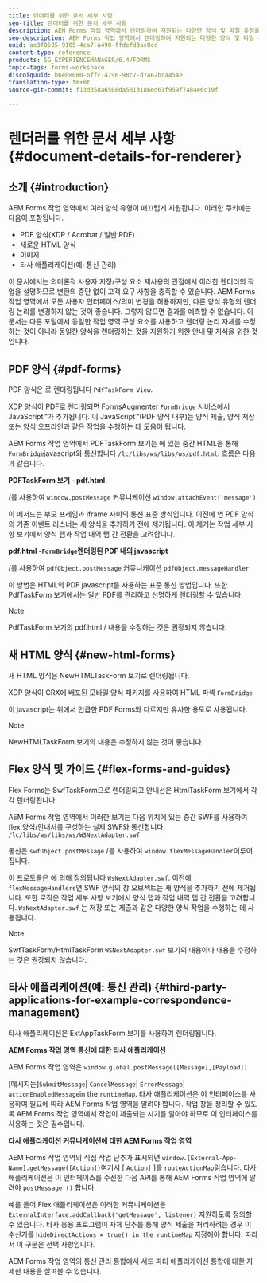 ```yaml
---
title: 렌더러를 위한 문서 세부 사항
seo-title: 렌더러를 위한 문서 세부 사항
description: AEM Forms 작업 영역에서 렌더링하여 지원되는 다양한 양식 및 파일 유형을 렌더링하는 방법에 대한 개념 정보입니다.
seo-description: AEM Forms 작업 영역에서 렌더링하여 지원되는 다양한 양식 및 파일 유형을 렌더링하는 방법에 대한 개념 정보입니다.
uuid: ae3f0585-9105-4ca7-a490-ffdefd3ac8cd
content-type: reference
products: SG_EXPERIENCEMANAGER/6.4/FORMS
topic-tags: forms-workspace
discoiquuid: b6e88080-6ffc-4796-98c7-d7462bca454e
translation-type: tm+mt
source-git-commit: f13d358a6508da5813186ed61f959f7a84e6c19f

---
```



# 렌더러를 위한 문서 세부 사항 {#document-details-for-renderer}

## 소개 {#introduction}

AEM Forms 작업 영역에서 여러 양식 유형이 매끄럽게 지원됩니다. 이러한 쿠키에는 다음이 포함됩니다.

* PDF 양식(XDP / Acrobat / 일반 PDF)
* 새로운 HTML 양식
* 이미지
* 타사 애플리케이션(예: 통신 관리)

이 문서에서는 의미론적 사용자 지정/구성 요소 재사용의 관점에서 이러한 렌더러의 작업을 설명하므로 변환의 중단 없이 고객 요구 사항을 충족할 수 있습니다. AEM Forms 작업 영역에서 모든 사용자 인터페이스/의미 변경을 허용하지만, 다른 양식 유형의 렌더링 논리를 변경하지 않는 것이 좋습니다. 그렇지 않으면 결과를 예측할 수 없습니다. 이 문서는 다른 포털에서 동일한 작업 영역 구성 요소를 사용하고 렌더링 논리 자체를 수정하는 것이 아니라 동일한 양식을 렌더링하는 것을 지원하기 위한 안내 및 지식을 위한 것입니다.

## PDF 양식 {#pdf-forms}

PDF 양식은 로 렌더링됩니다 `PdfTaskForm View`.

XDP 양식이 PDF로 렌더링되면 FormsAugmenter `FormBridge` 서비스에서 JavaScript™가 추가됩니다. 이 JavaScript™(PDF 양식 내부)는 양식 제출, 양식 저장 또는 양식 오프라인과 같은 작업을 수행하는 데 도움이 됩니다.

AEM Forms 작업 영역에서 PDFTaskForm 보기는 에 있는 중간 HTML을 통해 `FormBridge`javascript와 통신합니다 `/lc/libs/ws/libs/ws/pdf.html`. 흐름은 다음과 같습니다.

**PDFTaskForm 보기 - pdf.html**

/를 사용하여 `window.postMessage` 커뮤니케이션 `window.attachEvent('message')`

이 메서드는 부모 프레임과 iframe 사이의 통신 표준 방식입니다. 이전에 연 PDF 양식의 기존 이벤트 리스너는 새 양식을 추가하기 전에 제거됩니다. 이 제거는 작업 세부 사항 보기에서 양식 탭과 작업 내역 탭 간 전환을 고려합니다.

**pdf.html -`FormBridge`렌더링된 PDF 내의 javascript**

/를 사용하여 `pdfObject.postMessage` 커뮤니케이션 `pdfObject.messageHandler`

이 방법은 HTML의 PDF javascript를 사용하는 표준 통신 방법입니다. 또한 PdfTaskForm 보기에서는 일반 PDF를 관리하고 선명하게 렌더링할 수 있습니다.

>[!NOTE]
>
>PdfTaskForm 보기의 pdf.html / 내용을 수정하는 것은 권장되지 않습니다.

## 새 HTML 양식 {#new-html-forms}

새 HTML 양식은 NewHTMLTaskForm 보기로 렌더링됩니다.

XDP 양식이 CRX에 배포된 모바일 양식 패키지를 사용하여 HTML 파섹 `FormBridge`

이 javascript는 위에서 언급한 PDF Forms와 다르지만 유사한 용도로 사용됩니다.

>[!NOTE]
>
>NewHTMLTaskForm 보기의 내용은 수정하지 않는 것이 좋습니다.

## Flex 양식 및 가이드 {#flex-forms-and-guides}

Flex Forms는 SwfTaskForm으로 렌더링되고 안내선은 HtmlTaskForm 보기에서 각각 렌더링됩니다.

AEM Forms 작업 영역에서 이러한 보기는 다음 위치에 있는 중간 SWF를 사용하여 flex 양식/안내서를 구성하는 실제 SWF와 통신합니다. `/lc/libs/ws/libs/ws/WSNextAdapter.swf`

통신은 `swfObject.postMessage` /를 사용하여 `window.flexMessageHandler`이루어집니다.

이 프로토콜은 에 의해 정의됩니다 `WsNextAdapter.swf`. 이전에 `flexMessageHandlers`연 SWF 양식의 창 오브젝트는 새 양식을 추가하기 전에 제거됩니다. 또한 로직은 작업 세부 사항 보기에서 양식 탭과 작업 내역 탭 간 전환을 고려합니다. `WsNextAdapter.swf` 는 저장 또는 제출과 같은 다양한 양식 작업을 수행하는 데 사용됩니다.

>[!NOTE]
>
>SwfTaskForm/HtmlTaskForm `WSNextAdapter.swf` 보기의 내용이나 내용을 수정하는 것은 권장되지 않습니다.

## 타사 애플리케이션(예: 통신 관리) {#third-party-applications-for-example-correspondence-management}

타사 애플리케이션은 ExtAppTaskForm 보기를 사용하여 렌더링됩니다.

**AEM Forms 작업 영역 통신에 대한 타사 애플리케이션**

AEM Forms 작업 영역은 `window.global.postMessage([Message],[Payload])`

[메시지는]`SubmitMessage`| `CancelMessage`| `ErrorMessage`| `actionEnabledMessage`in the `runtimeMap`. 타사 애플리케이션은 이 인터페이스를 사용하여 필요에 따라 AEM Forms 작업 영역을 알려야 합니다. 작업 창을 정리할 수 있도록 AEM Forms 작업 영역에서 작업이 제출되는 시기를 알아야 하므로 이 인터페이스를 사용하는 것은 필수입니다.

**타사 애플리케이션 커뮤니케이션에 대한 AEM Forms 작업 영역**

AEM Forms 작업 영역의 직접 작업 단추가 표시되면 `window.[External-App-Name].getMessage([Action])`여기서 [ `Action]` ]를 `routeActionMap`읽습니다. 타사 애플리케이션은 이 인터페이스를 수신한 다음 API를 통해 AEM Forms 작업 영역에 알려야 `postMessage ()` 합니다.

예를 들어 Flex 애플리케이션은 이러한 커뮤니케이션을 `ExternalInterface.addCallback('getMessage', listener)` 지원하도록 정의할 수 있습니다. 타사 응용 프로그램이 자체 단추를 통해 양식 제출을 처리하려는 경우 이 수신기를 `hideDirectActions = true() in the runtimeMap` 지정해야 합니다. 따라서 이 구문은 선택 사항입니다.

AEM Forms 작업 영역의 [](/help/forms/using/integrating-correspondence-management-html-workspace.md)통신 관리 통합에서 서드 파티 애플리케이션 통합에 대한 자세한 내용을 살펴볼 수 있습니다.

